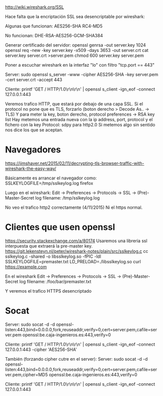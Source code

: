http://wiki.wireshark.org/SSL

Hace falta que la encriptación SSL sea desencriptable por wireshark:

Algunas que funcionan:
AES256-SHA
RC4-MD5

No funcionan:
DHE-RSA-AES256-GCM-SHA384

Generar certificado del servidor:
openssl genrsa -out server.key 1024
openssl req -new -key server.key -x509 -days 3653 -out server.crt
cat server.key server.crt >server.pem
chmod 600 server.key server.pem


Poner a escuchar wireshark en la interfaz "lo" con filtro "tcp.port == 443"

Server:
sudo openssl s_server -www -cipher AES256-SHA -key server.pem -cert server.crt -accept 443

Cliente:
printf 'GET / HTTP/1.0\r\n\r\n' | openssl s_client -ign_eof -connect 127.0.0.1:443


Veremos trafico HTTP, que estará por debajo de una capa SSL.
Si el protocol no pone que es TLS, forzarlo (boton derecho > Decode As.. -> TLS)
Y para meter la key, boton derecho, protocol preferences -> RSA key list
Hay metemos una entrada nueva con la ip address, port, protocol y el fichero con la key
Protocol: sdpy para http2.0
Si metemos algo sin sentido nos dice los que se aceptan.


# Navegadores
https://jimshaver.net/2015/02/11/decrypting-tls-browser-traffic-with-wireshark-the-easy-way/

Básicamente es arrancar el navegador como:
SSLKEYLOGFILE=/tmp/sslkeylog.log firefox

Luego en el wireshark:
Edit -> Preferences -> Protocols -> SSL -> (Pre)-Master-Secret log filename: /tmp/sslkeylog.log

No veo el trafico http2 correctamente (4/11/2015)
Ni el https normal.



# Clientes que usen openssl
https://security.stackexchange.com/a/80174
Usaremos una libreria ssl interpuesta que extraerá la pre-master key.
https://git.lekensteyn.nl/peter/wireshark-notes/plain/src/sslkeylog.c
cc sslkeylog.c -shared -o libsslkeylog.so -fPIC -ldl
SSLKEYLOGFILE=premaster.txt LD_PRELOAD=./libsslkeylog.so curl https://example.com

En el wireshark
Edit -> Preferences -> Protocols -> SSL -> (Pre)-Master-Secret log filename: /foo/bar/premaster.txt

Y veremos el trafico HTTPS desencriptado



# Socat
Server:
sudo socat -d -d openssl-listen:443,bind=0.0.0.0,fork,reuseaddr,verify=0,cert=server.pem,cafile=server.pem openssl:be.caja-ingenieros.es:443,verify=0

Cliente:
printf 'GET / HTTP/1.0\r\n\r\n' | openssl s_client -ign_eof -connect 127.0.0.1:443 -cipher 'AES256-SHA'


También (forzando cipher cutre en el server):
Server:
sudo socat -d -d openssl-listen:443,bind=0.0.0.0,fork,reuseaddr,verify=0,cert=server.pem,cafile=server.pem,cipher=MD5 openssl:be.caja-ingenieros.es:443,verify=0

Cliente:
printf 'GET / HTTP/1.0\r\n\r\n' | openssl s_client -ign_eof -connect 127.0.0.1:443
